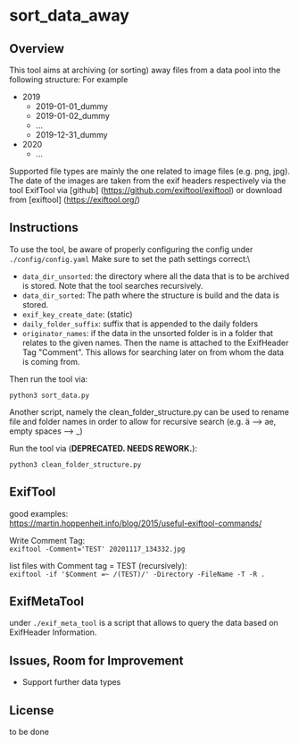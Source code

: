 # sort_data_away
## Overview
This tool aims at archiving (or sorting) away files from a data pool into the following structure:
For example

- 2019
  - 2019-01-01_dummy
  - 2019-01-02_dummy
  - ...
  - 2019-12-31_dummy
- 2020
  - ...

Supported file types are mainly the one related to image files (e.g. png, jpg).
The date of the images are taken from the exif headers respectively via the tool ExifTool via
[github] (https://github.com/exiftool/exiftool) or download from [exiftool] (https://exiftool.org/)

## Instructions
To use the tool, be aware of properly configuring the config under \
`./config/config.yaml`
Make sure to set the path settings correct:\
- `data_dir_unsorted`: the directory where all the data that is to be archived is stored. 
Note that the tool searches recursively.
- `data_dir_sorted`: The path where the structure is build and the data is stored.
- `exif_key_create_date`: (static)
- `daily_folder_suffix`: suffix that is appended to the daily folders
- `originator_names`: if the data in the unsorted folder is in a folder that relates to the given names.
Then the name is attached to the ExifHeader Tag "Comment". 
This allows for searching later on from whom the data is coming from.

Then run the tool via:
```
python3 sort_data.py
```

Another script, namely the clean_folder_structure.py can be used to rename file and folder names 
in order to allow for recursive search (e.g. ä --> ae, empty spaces --> _)

Run the tool via (**DEPRECATED. NEEDS REWORK.**):
```
python3 clean_folder_structure.py
```

## ExifTool
good examples: \
https://martin.hoppenheit.info/blog/2015/useful-exiftool-commands/

Write Comment Tag: \
`exiftool -Comment='TEST' 20201117_134332.jpg`

list files with Comment tag = TEST (recursively): \
`exiftool -if '$Comment =~ /(TEST)/' -Directory -FileName -T -R .`

## ExifMetaTool
under `./exif_meta_tool` is a script that allows to query the data based on ExifHeader Information.

## Issues, Room for Improvement
- Support further data types

## License
to be done